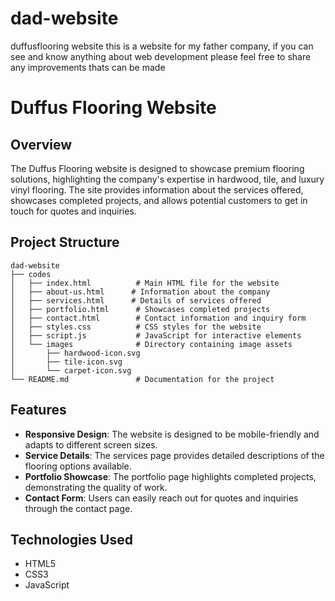 # dad-website
duffusflooring website
this is a website for my father company, if you can see and know anything about web development please feel free to share any improvements thats can be made

# Duffus Flooring Website

## Overview
The Duffus Flooring website is designed to showcase premium flooring solutions, highlighting the company's expertise in hardwood, tile, and luxury vinyl flooring. The site provides information about the services offered, showcases completed projects, and allows potential customers to get in touch for quotes and inquiries.

## Project Structure
```
dad-website
├── codes
│   ├── index.html          # Main HTML file for the website
│   ├── about-us.html      # Information about the company
│   ├── services.html      # Details of services offered
│   ├── portfolio.html      # Showcases completed projects
│   ├── contact.html        # Contact information and inquiry form
│   ├── styles.css          # CSS styles for the website
│   ├── script.js           # JavaScript for interactive elements
│   └── images              # Directory containing image assets
│       ├── hardwood-icon.svg
│       ├── tile-icon.svg
│       └── carpet-icon.svg
└── README.md               # Documentation for the project
```


## Features
- **Responsive Design**: The website is designed to be mobile-friendly and adapts to different screen sizes.
- **Service Details**: The services page provides detailed descriptions of the flooring options available.
- **Portfolio Showcase**: The portfolio page highlights completed projects, demonstrating the quality of work.
- **Contact Form**: Users can easily reach out for quotes and inquiries through the contact page.

## Technologies Used
- HTML5
- CSS3
- JavaScript


